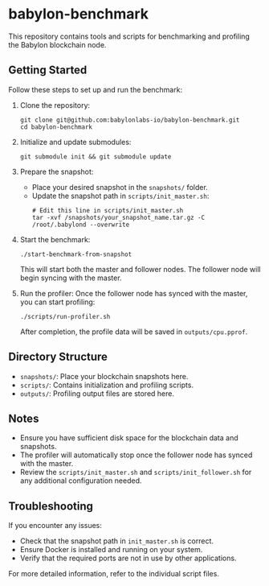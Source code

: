 # babylon-benchmark

This repository contains tools and scripts for benchmarking and profiling the Babylon blockchain node.

## Getting Started

Follow these steps to set up and run the benchmark:

1. Clone the repository:
   ```
   git clone git@github.com:babylonlabs-io/babylon-benchmark.git
   cd babylon-benchmark
   ```

2. Initialize and update submodules:
   ```
   git submodule init && git submodule update
   ```

3. Prepare the snapshot:
   - Place your desired snapshot in the `snapshots/` folder.
   - Update the snapshot path in `scripts/init_master.sh`:
     ```shell
     # Edit this line in scripts/init_master.sh
     tar -xvf /snapshots/your_snapshot_name.tar.gz -C /root/.babylond --overwrite
     ```

4. Start the benchmark:
   ```
   ./start-benchmark-from-snapshot
   ```
   This will start both the master and follower nodes. The follower node will begin syncing with the master.

5. Run the profiler:
   Once the follower node has synced with the master, you can start profiling:
   ```
   ./scripts/run-profiler.sh
   ```
   After completion, the profile data will be saved in `outputs/cpu.pprof`.

## Directory Structure

- `snapshots/`: Place your blockchain snapshots here.
- `scripts/`: Contains initialization and profiling scripts.
- `outputs/`: Profiling output files are stored here.

## Notes

- Ensure you have sufficient disk space for the blockchain data and snapshots.
- The profiler will automatically stop once the follower node has synced with the master.
- Review the `scripts/init_master.sh` and `scripts/init_follower.sh` for any additional configuration needed.

## Troubleshooting

If you encounter any issues:
- Check that the snapshot path in `init_master.sh` is correct.
- Ensure Docker is installed and running on your system.
- Verify that the required ports are not in use by other applications.

For more detailed information, refer to the individual script files.